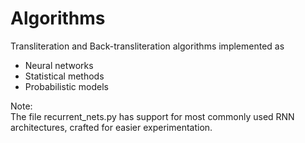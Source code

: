 # Algorithms
Transliteration and Back-transliteration algorithms implemented as <br>
* Neural networks <br>
* Statistical methods <br>
* Probabilistic models <br>

Note: <br>
The file recurrent_nets.py has support for most commonly used RNN architectures, crafted for easier experimentation.
